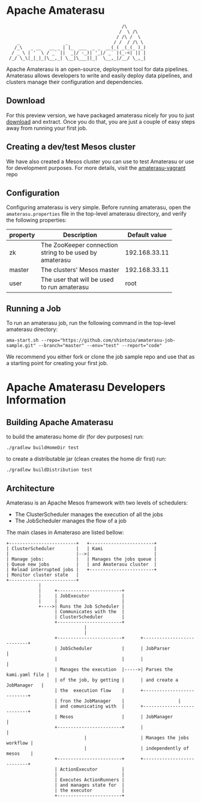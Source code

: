 <!--
  ~ Licensed to the Apache Software Foundation (ASF) under one or more
  ~ contributor license agreements.  See the NOTICE file distributed with
  ~ this work for additional information regarding copyright ownership.
  ~ The ASF licenses this file to You under the Apache License, Version 2.0
  ~ (the "License"); you may not use this file except in compliance with
  ~ the License.  You may obtain a copy of the License at
  ~
  ~      http://www.apache.org/licenses/LICENSE-2.0
  ~
  ~ Unless required by applicable law or agreed to in writing, software
  ~ distributed under the License is distributed on an "AS IS" BASIS,
  ~ WITHOUT WARRANTIES OR CONDITIONS OF ANY KIND, either express or implied.
  ~ See the License for the specific language governing permissions and
  ~ limitations under the License.
  -->
# Apache Amaterasu

                                               /\
                                              /  \ /\
                                             / /\ /  \
        _                 _                 / /  / /\ \   
       /_\   _ __   __ _ | |_  ___  _ _  __(_( _(_(_ )_) 
      / _ \ | '  \ / _` ||  _|/ -_)| '_|/ _` |(_-<| || |
     /_/ \_\|_|_|_|\__,_| \__|\___||_|  \__,_|/__/ \_,_|
                                                        

Apache Amaterasu is an open-source, deployment tool for data pipelines. Amaterasu allows developers to write and easily deploy data pipelines, and clusters manage their configuration and dependencies.

## Download

For this preview version, we have packaged amaterasu nicely for you to just [download](https://s3-ap-southeast-2.amazonaws.com/amaterasu/amaterasu.tgz) and extract.
Once you do that, you are just a couple of easy steps away from running your first job.

## Creating a dev/test Mesos cluster

We have also created a Mesos cluster you can use to test Amaterasu or use for development purposes.
For more details, visit the [amaterasu-vagrant](https://github.com/shintoio/amaterasu-vagrant) repo

## Configuration

Configuring amaterasu is very simple. Before running amaterasu, open the `amaterasu.properties` file in the top-level amaterasu directory, and verify the following properties:

| property   | Description                | Default value  |
| ---------- | -------------------------- | -------------- |
| zk         | The ZooKeeper connection<br> string to be used by<br> amaterasu | 192.168.33.11  |
| master     | The clusters' Mesos master | 192.168.33.11  |
| user       | The user that will be used<br> to run amaterasu | root           |

## Running a Job

To run an amaterasu job, run the following command in the top-level amaterasu directory:

```
ama-start.sh --repo="https://github.com/shintoio/amaterasu-job-sample.git" --branch="master" --env="test" --report="code" 
```

We recommend you either fork or clone the job sample repo and use that as a starting point for creating your first job.

# Apache Amaterasu Developers Information 

## Building Apache Amaterasu

to build the amaterasu home dir (for dev purposes) run:
```
./gradlew buildHomeDir test
```

to create a distributable jar (clean creates the home dir first) run:
```
./gradlew buildDistribution test
```

## Architecture

Amaterasu is an Apache Mesos framework with two levels of schedulers:

* The ClusterScheduler manages the execution of all the jobs
* The JobScheduler manages the flow of a job

The main clases in Amateraso are listed bellow:

    +-------------------------+   +------------------------+
    | ClusterScheduler        |   | Kami                   |
    |                         |-->|                        |
    | Manage jobs:            |   | Manages the jobs queue |
    | Queue new jobs          |   | and Amaterasu cluster  |
    | Reload interrupted jobs |   +------------------------+
    | Monitor cluster state   |
    +-------------------------+
                |
                |     +------------------------+
                |     | JobExecutor            |
                |     |                        |
                +---->| Runs the Job Scheduler |
                      | Communicates with the  |
                      | ClusterScheduler       |
                      +------------------------+
                                 |
                                 |
                      +------------------------+      +---------------------------+                      
                      | JobScheduler           |      | JobParser                 |
                      |                        |      |                           |
                      | Manages the execution  |----->| Parses the kami.yaml file |
                      | of the job, by getting |      | and create a JobManager   |
                      | the  execution flow    |      +---------------------------+
                      | fron the JobManager    |                    |
                      | and comunicating with  |      +---------------------------+
                      | Mesos                  |      | JobManager                |                      
                      +------------------------+      |                           |
                                 |                    | Manages the jobs workflow |
                                 |                    | independently of mesos    |
                      +------------------------+      +---------------------------+
                      | ActionExecutor         |
                      |                        |
                      | Executes ActionRunners |
                      | and manages state for  |
                      | the executor           |
                      +------------------------+

                      

